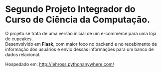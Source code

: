 # Segundo Projeto Integrador do Curso de Ciência da Computação.

O projeto se trata de uma versão inicial de um e-commerce para uma loja de cupcakes.  
Desenvolvido em **Flask**, com maior foco no backend e no recebimento de informação dos usuários e envio dessas informações para um banco de dados relacional.

Hospedado em: http://lehross.pythonanywhere.com/
